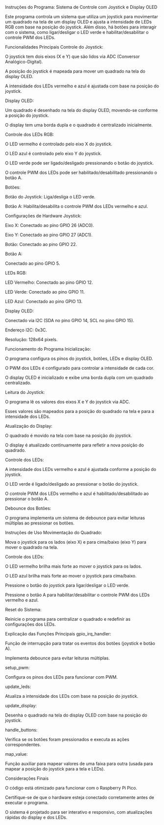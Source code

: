 Instruções do Programa: Sistema de Controle com Joystick e Display OLED

Este programa controla um sistema que utiliza um joystick para movimentar um quadrado na tela de um display OLED e ajusta a intensidade de LEDs RGB com base na posição do joystick. Além disso, há botões para interagir com o sistema, como ligar/desligar o LED verde e habilitar/desabilitar o controle PWM dos LEDs.

Funcionalidades Principais
Controle do Joystick:

O joystick tem dois eixos (X e Y) que são lidos via ADC (Conversor Analógico-Digital).

A posição do joystick é mapeada para mover um quadrado na tela do display OLED.

A intensidade dos LEDs vermelho e azul é ajustada com base na posição do joystick.

Display OLED:

Um quadrado é desenhado na tela do display OLED, movendo-se conforme a posição do joystick.

O display tem uma borda dupla e o quadrado é centralizado inicialmente.

Controle dos LEDs RGB:

O LED vermelho é controlado pelo eixo X do joystick.

O LED azul é controlado pelo eixo Y do joystick.

O LED verde pode ser ligado/desligado pressionando o botão do joystick.

O controle PWM dos LEDs pode ser habilitado/desabilitado pressionando o botão A.

Botões:

Botão do Joystick: Liga/desliga o LED verde.

Botão A: Habilita/desabilita o controle PWM dos LEDs vermelho e azul.

Configurações de Hardware
Joystick:

Eixo X: Conectado ao pino GPIO 26 (ADC0).

Eixo Y: Conectado ao pino GPIO 27 (ADC1).

Botão: Conectado ao pino GPIO 22.

Botão A:

Conectado ao pino GPIO 5.

LEDs RGB:

LED Vermelho: Conectado ao pino GPIO 12.

LED Verde: Conectado ao pino GPIO 11.

LED Azul: Conectado ao pino GPIO 13.

Display OLED:

Conectado via I2C (SDA no pino GPIO 14, SCL no pino GPIO 15).

Endereço I2C: 0x3C.

Resolução: 128x64 pixels.

Funcionamento do Programa
Inicialização:

O programa configura os pinos do joystick, botões, LEDs e display OLED.

O PWM dos LEDs é configurado para controlar a intensidade de cada cor.

O display OLED é inicializado e exibe uma borda dupla com um quadrado centralizado.

Leitura do Joystick:

O programa lê os valores dos eixos X e Y do joystick via ADC.

Esses valores são mapeados para a posição do quadrado na tela e para a intensidade dos LEDs.

Atualização do Display:

O quadrado é movido na tela com base na posição do joystick.

O display é atualizado continuamente para refletir a nova posição do quadrado.

Controle dos LEDs:

A intensidade dos LEDs vermelho e azul é ajustada conforme a posição do joystick.

O LED verde é ligado/desligado ao pressionar o botão do joystick.

O controle PWM dos LEDs vermelho e azul é habilitado/desabilitado ao pressionar o botão A.

Debounce dos Botões:

O programa implementa um sistema de debounce para evitar leituras múltiplas ao pressionar os botões.

Instruções de Uso
Movimentação do Quadrado:

Mova o joystick para os lados (eixo X) e para cima/baixo (eixo Y) para mover o quadrado na tela.

Controle dos LEDs:

O LED vermelho brilha mais forte ao mover o joystick para os lados.

O LED azul brilha mais forte ao mover o joystick para cima/baixo.

Pressione o botão do joystick para ligar/desligar o LED verde.

Pressione o botão A para habilitar/desabilitar o controle PWM dos LEDs vermelho e azul.

Reset do Sistema:

Reinicie o programa para centralizar o quadrado e redefinir as configurações dos LEDs.

Explicação das Funções Principais
gpio_irq_handler:

Função de interrupção para tratar os eventos dos botões (joystick e botão A).

Implementa debounce para evitar leituras múltiplas.

setup_pwm:

Configura os pinos dos LEDs para funcionar com PWM.

update_leds:

Atualiza a intensidade dos LEDs com base na posição do joystick.

update_display:

Desenha o quadrado na tela do display OLED com base na posição do joystick.

handle_buttons:

Verifica se os botões foram pressionados e executa as ações correspondentes.

map_value:

Função auxiliar para mapear valores de uma faixa para outra (usada para mapear a posição do joystick para a tela e LEDs).

Considerações Finais

O código está otimizado para funcionar com o Raspberry Pi Pico.

Certifique-se de que o hardware esteja conectado corretamente antes de executar o programa.

O sistema é projetado para ser interativo e responsivo, com atualizações rápidas do display e dos LEDs.
